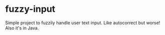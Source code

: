 # fuzzy-input
Simple project to fuzzily handle user text input. Like autocorrect but worse! Also it's in Java.
